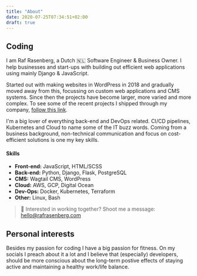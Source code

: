 ```yaml
---
title: "About"
date: 2020-07-25T07:34:51+02:00
draft: true
---
```


## Coding

I am Raf Rasenberg, a Dutch 🇳🇱 Software Engineer & Business Owner. I help businesses and start-ups with building out efficient web applications using mainly Django & JavaScript.

Started out with making websites in WordPress in 2018 and gradually moved away from this, focussing on custom web applications and CMS systems. Since then the projects have become larger, more varied and more complex. To see some of the recent projects I shipped through my company, [follow this link](https://webconexus.com/cases/).

I'm a big lover of everything back-end and DevOps related. CI/CD pipelines, Kubernetes and Cloud to name some of the IT buzz words. Coming from a business background, non-technical communication and focus on cost-efficient solutions is one my key skills.

#### Skills

- **Front-end:** JavaScript, HTML/SCSS
- **Back-end:** Python, Django, Flask, PostgreSQL
- **CMS:** Wagtail CMS, WordPress
- **Cloud:** AWS, GCP, Digital Ocean
- **Dev-Ops:** Docker, Kubernetes, Terraform
- **Other:** Linux, Bash

> :email: Interested in working together? Shoot me a message: hello@rafrasenberg.com

## Personal interests

Besides my passion for coding I have a big passion for fitness. On my socials I preach about it a lot and I believe that (especially) developers, should be more conscious about the long-term postive effects of staying active and maintaining a healthy work/life balance.
